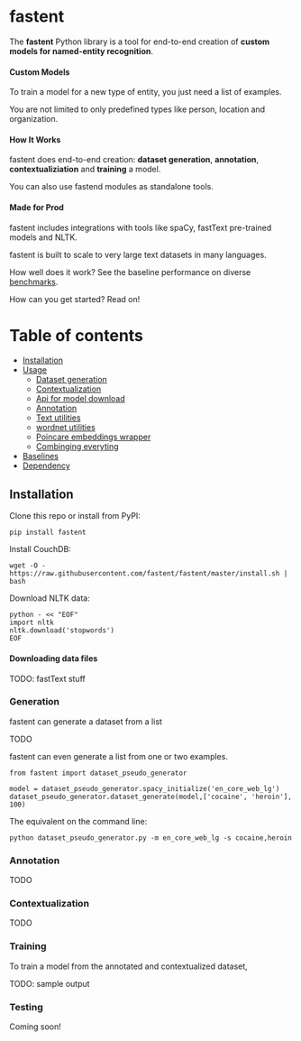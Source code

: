 # fastent

The **fastent** Python library is a tool for end-to-end creation of **custom models for named-entity recognition**.

#### Custom Models

To train a model for a new type of entity, you just need a list of examples.

You are not limited to only predefined types like person, location and organization.

#### How It Works

fastent does end-to-end creation: **dataset generation**, **annotation**, **contextualiziation** and **training** a model.

You can also use fastend modules as standalone tools.


#### Made for Prod

fastent includes integrations with tools like spaCy, fastText pre-trained models and NLTK.

fastent is built to scale to very large text datasets in many languages.


How well does it work?  See the baseline performance on diverse [benchmarks](/benchmarks).

How can you get started?  Read on!

Table of contents
=================

<!--ts-->
 * [Installation](#installation)
 * [Usage](#usage)
    * [Dataset generation](#Dataset-Generation)
    * [Contextualization](#Contextualization)
    * [Api for model download](#Api)
    * [Annotation](#Annotation)
    * [Text utilities](#Text-utilities)
    * [wordnet utilities](#Wordnet)
    * [Poincare embeddings wrapper](#Poincare)
    * [Combinging everyting](#combo)
 * [Baselines](#tests)
 * [Dependency](#dependency)
<!--te-->


## Installation

Clone this repo or install from PyPI:
```
pip install fastent
```

Install CouchDB:
```
wget -O - https://raw.githubusercontent.com/fastent/fastent/master/install.sh | bash
```

Download NLTK data:

```
python - << "EOF"
import nltk
nltk.download('stopwords')
EOF
```
#### Downloading data files
TODO: fastText stuff

### Generation

fastent can generate a dataset from a list

TODO

fastent can even generate a list from one or two examples.
```
from fastent import dataset_pseudo_generator

model = dataset_pseudo_generator.spacy_initialize('en_core_web_lg')
dataset_pseudo_generator.dataset_generate(model,['cocaine', 'heroin'], 100)
```

The equivalent on the command line:
```
python dataset_pseudo_generator.py -m en_core_web_lg -s cocaine,heroin
```

### Annotation

TODO

### Contextualization

TODO

### Training
To train a model from the annotated and contextualized dataset, 

TODO: sample output

### Testing

Coming soon!


